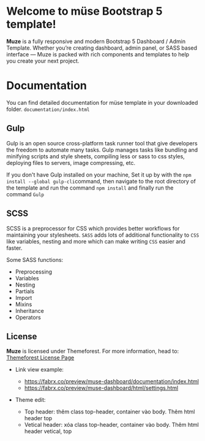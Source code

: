 # Welcome to müse Bootstrap 5 template!

**Muze** is a fully responsive and modern Bootstrap 5 Dashboard / Admin Template. Whether you’re creating dashboard, admin panel, or SASS based interface — Muze is packed with rich components and templates to help you create your next project.


# Documentation

You can find detailed documentation for müse template in your downloaded folder. `documentation/index.html`

## Gulp

Gulp is an open source cross-platform task runner tool that give developers the freedom to automate many tasks. Gulp manages tasks like bundling and minifying scripts and style sheets, compiling less or sass to css styles, deploying files to servers, image compressing, etc.

If you don't have Gulp installed on your machine, Set it up by with the `npm install --global gulp-cli`command, then navigate to the root directory of the template and run the command `npm install` and finally run the command `Gulp`

## SCSS

SCSS is a preprocessor for CSS which provides better workflows for maintaining your stylesheets. `SASS` adds lots of additional functionality to `CSS` like variables, nesting and more which can make writing `CSS` easier and faster.

Some SASS functions:
-   Preprocessing
-   Variables
-   Nesting
-   Partials
-   Import
-   Mixins
-   Inheritance
-   Operators

## License

**Muze** is licensed under Themeforest. For more information, head to: [Themeforest License Page](https://themeforest.net/licenses/standard)


- Link view example:
	- https://fabrx.co/preview/muse-dashboard/documentation/index.html
	- https://fabrx.co/preview/muse-dashboard/html/settings.html

- Theme edit:
	- Top header: thêm class top-header, container vào body. Thêm html header top
	- Vetical header: xóa class top-header, container vào body. Thêm html header vetical, top